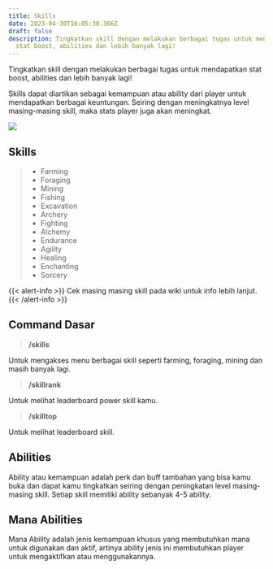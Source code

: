 ```yaml
---
title: Skills
date: 2023-04-30T16:05:38.366Z
draft: false
description: Tingkatkan skill dengan melakukan berbagai tugas untuk mendapatkan
  stat boost, abilities dan lebih banyak lagi!
---
```

Tingkatkan skill dengan melakukan berbagai tugas untuk mendapatkan stat boost, abilities dan lebih banyak lagi!

Skills dapat diartikan sebagai kemampuan atau ability dari player untuk mendapatkan berbagai keuntungan. Seiring dengan meningkatnya level masing-masing skill, maka stats player juga akan meningkat.

![](/img/uploads/skill.png)

## **Skills**

> * Farming
> * Foraging
> * Mining
> * Fishing
> * Excavation
> * Archery
> * Fighting
> * Alchemy
> * Endurance
> * Agility
> * Healing
> * Enchanting
> * Sorcery

{{< alert-info >}} Cek masing masing skill pada wiki untuk info lebih lanjut. {{< /alert-info >}}

## **Command Dasar**

> **/skills**

Untuk mengakses menu berbagai skill seperti farming, foraging, mining dan masih banyak lagi.

> **/skillrank**

Untuk melihat leaderboard power skill kamu.

> **/skilltop**

Untuk melihat leaderboard skill.

## Abilities

Ability atau kemampuan adalah perk dan buff tambahan yang bisa kamu buka dan dapat kamu tingkatkan seiring dengan peningkatan level masing-masing skill. Setiap skill memiliki ability sebanyak 4-5 ability.

## Mana Abilities

Mana Ability adalah jenis kemampuan khusus yang membutuhkan mana untuk digunakan dan aktif, artinya ability jenis ini membutuhkan player untuk mengaktifkan atau menggunakannya.